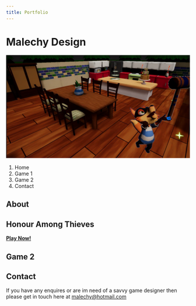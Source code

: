 ```yaml
---
title: Portfolio
---
```


# Malechy Design

<img src=https://github.com/malechy/malechydesign/blob/main/1.jpg>

1. Home
2. Game 1
3. Game 2
4. Contact

## About

## Honour Among Thieves  
[**Play Now!**]()


## Game 2

## Contact
If you have any enquires or are im need of a savvy game designer then please get in touch here at [malechy@hotmail.com](mailto:malechy@hotmail.com)

